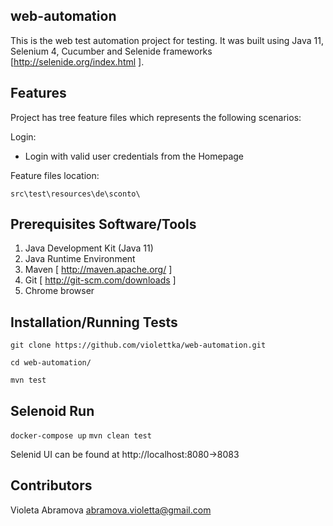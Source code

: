 ## web-automation

This is the web test automation project for testing. It was built using Java 11, Selenium 4, Cucumber and Selenide frameworks [http://selenide.org/index.html ].

## Features

Project has tree feature files which represents the following scenarios:
  
 Login:
  * Login with valid user credentials from the Homepage
  
Feature files location:

`src\test\resources\de\sconto\`

## Prerequisites Software/Tools

1. Java Development Kit (Java 11)
2. Java Runtime Environment
3. Maven [ http://maven.apache.org/ ]
4. Git [ http://git-scm.com/downloads ]
5. Chrome browser

## Installation/Running Tests

`git clone https://github.com/violettka/web-automation.git`

`cd web-automation/`

`mvn test`

## Selenoid Run
`docker-compose up`
`mvn clean test`

Selenid UI can be found at http://localhost:8080->8083

## Contributors

Violeta Abramova abramova.violetta@gmail.com
